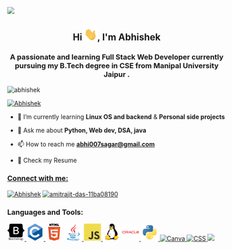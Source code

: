 ![](https://raw.githubusercontent.com/halfrost/halfrost/master/icons/header_.png)
<h2 align="center">Hi <img src="https://raw.githubusercontent.com/ABSphreak/ABSphreak/master/gifs/Hi.gif" width="30px">, I'm Abhishek </h2>
<h3 align="center">A passionate and learning Full Stack Web Developer  currently pursuing my B.Tech degree in CSE from Manipal University Jaipur .</h3>

<p align="left"> <img src="https://komarev.com/ghpvc/?username=Abhishek17-10&label=Profile%20views&color=0e75b6&style=flat" alt="abhishek" /> </p>

<p align="left"> <a href="https://github.com/ryo-ma/github-profile-trophy"><img src="https://github-profile-trophy.vercel.app/?username=Abhishek17-10&theme=dracula" alt="Abhishek" /></a> </p>

- 🌱 I’m currently learning **Linux OS and backend** & **Personal side projects**

- 💬 Ask me about **Python, Web dev, DSA, java**

- 📫 How to reach me **abhi007sagar@gmail.com**

- 📄 Check my Resume <a href = "https://drive.google.com/file/d/1yxr99XOrcgTgp1MTji9pBLXUhz7afp2e/view?usp=sharing">

<h3 align="left">Connect with me:</h3>
<p align="left">
<a href="https://www.instagram.com/17_slim_shady_/" target="blank"><img align="center" src="https://cdn-icons-png.flaticon.com/512/1384/1384031.png" alt="Abhishek" height="30" width="40" /></a>
<a href="https://www.linkedin.com/in/abhishek-singh-9aba98209/" target="blank"><img align="center" src="https://raw.githubusercontent.com/rahuldkjain/github-profile-readme-generator/master/src/images/icons/Social/linked-in-alt.svg" alt="amitrajit-das-11ba08190" height="30" width="40" /></a>
</p>

<h3 align="left">Languages and Tools:</h3>
<a href="https://getbootstrap.com" target="_blank"> <img src="https://raw.githubusercontent.com/devicons/devicon/master/icons/bootstrap/bootstrap-plain-wordmark.svg" alt="bootstrap" width="40" height="40"/> </a> <a href="https://www.cprogramming.com/" target="_blank"> <img src="https://raw.githubusercontent.com/devicons/devicon/master/icons/c/c-original.svg" alt="c" width="40" height="40"/> </a>   <img src="https://raw.githubusercontent.com/devicons/devicon/master/icons/html5/html5-original-wordmark.svg" alt="html5" width="40" height="40"/> </a> <a href="https://www.java.com" target="_blank"> <img src="https://raw.githubusercontent.com/devicons/devicon/master/icons/java/java-original.svg" alt="java" width="40" height="40"/> </a> <a href="https://developer.mozilla.org/en-US/docs/Web/JavaScript" target="_blank"> <img src="https://raw.githubusercontent.com/devicons/devicon/master/icons/javascript/javascript-original.svg" alt="javascript" width="40" height="40"/> </a> <img src="https://raw.githubusercontent.com/devicons/devicon/master/icons/linux/linux-original.svg" alt="linux" width="40" height="40"/> </a> <a href="https://www.mathworks.com/" target="_blank">    <a href="https://www.oracle.com/" target="_blank"> <img src="https://raw.githubusercontent.com/devicons/devicon/master/icons/oracle/oracle-original.svg" alt="oracle" width="40" height="40"/> </a>  <a href="https://www.python.org" target="_blank"> <img src="https://raw.githubusercontent.com/devicons/devicon/master/icons/python/python-original.svg" alt="python" width="40" height="40"/>  <img src="https://cdn.jsdelivr.net/gh/devicons/devicon/icons/canva/canva-original.svg"  alt="Canva" width="40" height="40" />
  <img src="https://cdn.jsdelivr.net/gh/devicons/devicon/icons/css3/css3-original.svg" alt="CSS" width="40" height="40" />
  
  <img src = "https://leetcard.jacoblin.cool/Abhishek2773?ext=heatmap">
  </a> 
 
 </p>

  

